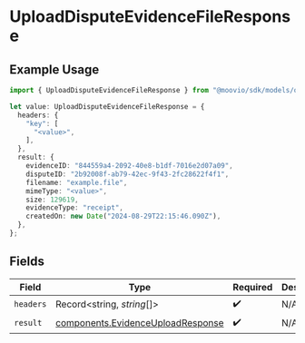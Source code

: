 # UploadDisputeEvidenceFileResponse

## Example Usage

```typescript
import { UploadDisputeEvidenceFileResponse } from "@moovio/sdk/models/operations";

let value: UploadDisputeEvidenceFileResponse = {
  headers: {
    "key": [
      "<value>",
    ],
  },
  result: {
    evidenceID: "844559a4-2092-40e8-b1df-7016e2d07a09",
    disputeID: "2b92008f-ab79-42ec-9f43-2fc28622f4f1",
    filename: "example.file",
    mimeType: "<value>",
    size: 129619,
    evidenceType: "receipt",
    createdOn: new Date("2024-08-29T22:15:46.090Z"),
  },
};
```

## Fields

| Field                                                                                  | Type                                                                                   | Required                                                                               | Description                                                                            |
| -------------------------------------------------------------------------------------- | -------------------------------------------------------------------------------------- | -------------------------------------------------------------------------------------- | -------------------------------------------------------------------------------------- |
| `headers`                                                                              | Record<string, *string*[]>                                                             | :heavy_check_mark:                                                                     | N/A                                                                                    |
| `result`                                                                               | [components.EvidenceUploadResponse](../../models/components/evidenceuploadresponse.md) | :heavy_check_mark:                                                                     | N/A                                                                                    |